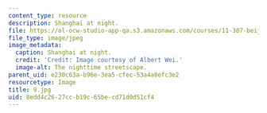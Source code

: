 ```yaml
---
content_type: resource
description: Shanghai at night.
file: https://ol-ocw-studio-app-qa.s3.amazonaws.com/courses/11-307-beijing-urban-design-studio-summer-2006/8edd4c2627ccb19c65becd71d0d51cf4_9.jpg
file_type: image/jpeg
image_metadata:
  caption: Shanghai at night.
  credit: 'Credit: Image courtesy of Albert Wei.'
  image-alt: The nighttime streetscape.
parent_uid: e230c63a-b96e-3ea5-cfec-53a4a0efc3e2
resourcetype: Image
title: 9.jpg
uid: 8edd4c26-27cc-b19c-65be-cd71d0d51cf4
---
```

